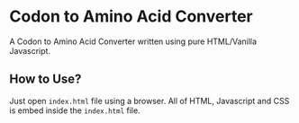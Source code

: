 # Codon to Amino Acid Converter
A Codon to Amino Acid Converter written using pure HTML/Vanilla Javascript.

## How to Use?
Just open `index.html` file using a browser. All of HTML, Javascript and CSS is embed inside the `index.html` file.
